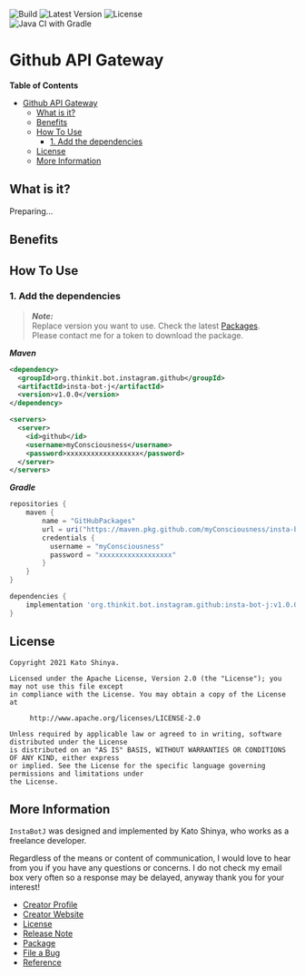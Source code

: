 ![Build](https://img.shields.io/badge/Build-Automated-2980b9.svg?style=for-the-badge)
![Latest Version](https://img.shields.io/badge/Latest_Version-v1.0.0-27ae60.svg?style=for-the-badge)
![License](https://img.shields.io/badge/License-Apache_2.0-e74c3c.svg?style=for-the-badge)</br>
![Java CI with Gradle](https://github.com/myConsciousness/insta-bot-j/workflows/Java%20CI%20with%20Gradle/badge.svg)

# Github API Gateway

**Table of Contents**

- [Github API Gateway](#github-api-gateway)
  - [What is it?](#what-is-it)
  - [Benefits](#benefits)
  - [How To Use](#how-to-use)
    - [1. Add the dependencies](#1-add-the-dependencies)
  - [License](#license)
  - [More Information](#more-information)

## What is it?

Preparing...

## Benefits

## How To Use

### 1. Add the dependencies

> **_Note:_**</br>
> Replace version you want to use. Check the latest [Packages](https://github.com/myConsciousness/insta-bot-j/packages).</br>
> Please contact me for a token to download the package.

**_Maven_**

```xml
<dependency>
  <groupId>org.thinkit.bot.instagram.github</groupId>
  <artifactId>insta-bot-j</artifactId>
  <version>v1.0.0</version>
</dependency>

<servers>
  <server>
    <id>github</id>
    <username>myConsciousness</username>
    <password>xxxxxxxxxxxxxxxxxx</password>
  </server>
</servers>
```

**_Gradle_**

```gradle
repositories {
    maven {
        name = "GitHubPackages"
        url = uri("https://maven.pkg.github.com/myConsciousness/insta-bot-j")
        credentials {
          username = "myConsciousness"
          password = "xxxxxxxxxxxxxxxxxx"
        }
    }
}

dependencies {
    implementation 'org.thinkit.bot.instagram.github:insta-bot-j:v1.0.0'
}
```

## License

```license
Copyright 2021 Kato Shinya.

Licensed under the Apache License, Version 2.0 (the "License"); you may not use this file except
in compliance with the License. You may obtain a copy of the License at

     http://www.apache.org/licenses/LICENSE-2.0

Unless required by applicable law or agreed to in writing, software distributed under the License
is distributed on an "AS IS" BASIS, WITHOUT WARRANTIES OR CONDITIONS OF ANY KIND, either express
or implied. See the License for the specific language governing permissions and limitations under
the License.
```

## More Information

`InstaBotJ` was designed and implemented by Kato Shinya, who works as a freelance developer.

Regardless of the means or content of communication, I would love to hear from you if you have any questions or concerns. I do not check my email box very often so a response may be delayed, anyway thank you for your interest!

- [Creator Profile](https://github.com/myConsciousness)
- [Creator Website](https://myconsciousness.github.io/)
- [License](https://github.com/myConsciousness/insta-bot-j/blob/master/LICENSE)
- [Release Note](https://github.com/myConsciousness/insta-bot-j/releases)
- [Package](https://github.com/myConsciousness/insta-bot-j/packages)
- [File a Bug](https://github.com/myConsciousness/insta-bot-j/issues)
- [Reference](https://myconsciousness.github.io/insta-bot-j/)
